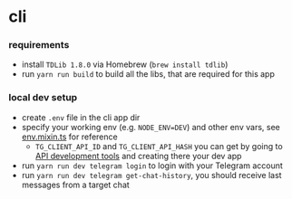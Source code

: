 # cli

### requirements

- install `TDLib 1.8.0` via Homebrew (`brew install tdlib`)
- run `yarn run build` to build all the libs, that are required for this app

### local dev setup

- create `.env` file in the cli app dir
- specify your working env (e.g. `NODE_ENV=DEV`) and other env vars, see [env.mixin.ts](./src/shared/env.mixin.ts) for reference
  - `TG_CLIENT_API_ID` and `TG_CLIENT_API_HASH` you can get by going to [API development tools](https://my.telegram.org/apps) and creating there your dev app
- run `yarn run dev telegram login` to login with your Telegram account
- run `yarn run dev telegram get-chat-history`, you should receive last messages from a target chat
